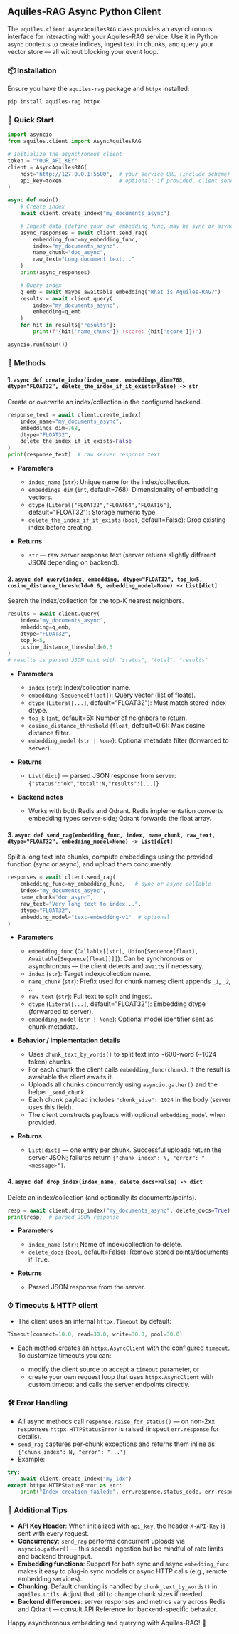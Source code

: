 ## Aquiles-RAG Async Python Client

The `aquiles.client.AsyncAquilesRAG` class provides an asynchronous interface for interacting with your Aquiles-RAG service. Use it in Python `async` contexts to create indices, ingest text in chunks, and query your vector store — all without blocking your event loop.

### 📦 Installation

Ensure you have the `aquiles-rag` package and `httpx` installed:

```bash
pip install aquiles-rag httpx
````

### 🚀 Quick Start

```python
import asyncio
from aquiles.client import AsyncAquilesRAG

# Initialize the asynchronous client
token = "YOUR_API_KEY"
client = AsyncAquilesRAG(
    host="http://127.0.0.1:5500",  # your service URL (include scheme)
    api_key=token                  # optional: if provided, client sends X-API-Key header
)

async def main():
    # Create index
    await client.create_index("my_documents_async")

    # Ingest data (define your own embedding_func, may be sync or async)
    async_responses = await client.send_rag(
        embedding_func=my_embedding_func,
        index="my_documents_async",
        name_chunk="doc_async",
        raw_text="Long document text..."
    )
    print(async_responses)

    # Query index
    q_emb = await maybe_awaitable_embedding("What is Aquiles-RAG?")
    results = await client.query(
        index="my_documents_async",
        embedding=q_emb
    )
    for hit in results["results"]:
        print(f"{hit['name_chunk']} (score: {hit['score']})")

asyncio.run(main())
```

### 🔨 Methods

#### 1. `async def create_index(index_name, embeddings_dim=768, dtype="FLOAT32", delete_the_index_if_it_exists=False) -> str`

Create or overwrite an index/collection in the configured backend.

```python
response_text = await client.create_index(
    index_name="my_documents_async",
    embeddings_dim=768,
    dtype="FLOAT32",
    delete_the_index_if_it_exists=False
)
print(response_text)  # raw server response text
```

* **Parameters**

  * `index_name` (`str`): Unique name for the index/collection.
  * `embeddings_dim` (`int`, default=768): Dimensionality of embedding vectors.
  * `dtype` (`Literal["FLOAT32","FLOAT64","FLOAT16"]`, default="FLOAT32"): Storage numeric type.
  * `delete_the_index_if_it_exists` (`bool`, default=False): Drop existing index before creating.

* **Returns**

  * `str` — raw server response text (server returns slightly different JSON depending on backend).


#### 2. `async def query(index, embedding, dtype="FLOAT32", top_k=5, cosine_distance_threshold=0.6, embedding_model=None) -> List[dict]`

Search the index/collection for the top-K nearest neighbors.

```python
results = await client.query(
    index="my_documents_async",
    embedding=q_emb,
    dtype="FLOAT32",
    top_k=5,
    cosine_distance_threshold=0.6
)
# results is parsed JSON dict with "status", "total", "results"
```

* **Parameters**

  * `index` (`str`): Index/collection name.
  * `embedding` (`Sequence[float]`): Query vector (list of floats).
  * `dtype` (`Literal[...]`, default="FLOAT32"): Must match stored index dtype.
  * `top_k` (`int`, default=5): Number of neighbors to return.
  * `cosine_distance_threshold` (`float`, default=0.6): Max cosine distance filter.
  * `embedding_model` (`str | None`): Optional metadata filter (forwarded to server).

* **Returns**

  * `List[dict]` — parsed JSON response from server: `{"status":"ok","total":N,"results":[...]}`

* **Backend notes**

  * Works with both Redis and Qdrant. Redis implementation converts embedding types server-side; Qdrant forwards the float array.

#### 3. `async def send_rag(embedding_func, index, name_chunk, raw_text, dtype="FLOAT32", embedding_model=None) -> List[dict]`

Split a long text into chunks, compute embeddings using the provided function (sync or async), and upload them concurrently.

```python
responses = await client.send_rag(
    embedding_func=my_embedding_func,   # sync or async callable
    index="my_documents_async",
    name_chunk="doc_async",
    raw_text="Very long text to index...",
    dtype="FLOAT32",
    embedding_model="text-embedding-v1"  # optional
)
```

* **Parameters**

  * `embedding_func` (`Callable[[str], Union[Sequence[float], Awaitable[Sequence[float]]]]`): Can be synchronous or asynchronous — the client detects and `await`s if necessary.
  * `index` (`str`): Target index/collection name.
  * `name_chunk` (`str`): Prefix used for chunk names; client appends `_1`, `_2`, …
  * `raw_text` (`str`): Full text to split and ingest.
  * `dtype` (`Literal[...]`, default="FLOAT32"): Embedding dtype (forwarded to server).
  * `embedding_model` (`str | None`): Optional model identifier sent as chunk metadata.

* **Behavior / Implementation details**

  * Uses `chunk_text_by_words()` to split text into \~600-word (\~1024 token) chunks.
  * For each chunk the client calls `embedding_func(chunk)`. If the result is awaitable the client awaits it.
  * Uploads all chunks concurrently using `asyncio.gather()` and the helper `_send_chunk`.
  * Each chunk payload includes `"chunk_size": 1024` in the body (server uses this field).
  * The client constructs payloads with optional `embedding_model` when provided.

* **Returns**

  * `List[dict]` — one entry per chunk. Successful uploads return the server JSON; failures return `{"chunk_index": N, "error": "<message>"}`.

#### 4. `async def drop_index(index_name, delete_docs=False) -> dict`

Delete an index/collection (and optionally its documents/points).

```python
resp = await client.drop_index("my_documents_async", delete_docs=True)
print(resp)  # parsed JSON response
```

* **Parameters**

  * `index_name` (`str`): Name of index/collection to delete.
  * `delete_docs` (`bool`, default=False): Remove stored points/documents if True.

* **Returns**

  * Parsed JSON response from the server.

### ⏱ Timeouts & HTTP client

* The client uses an internal `httpx.Timeout` by default:

```py
Timeout(connect=10.0, read=30.0, write=30.0, pool=30.0)
```

* Each method creates an `httpx.AsyncClient` with the configured `timeout`. To customize timeouts you can:

  * modify the client source to accept a `timeout` parameter, or
  * create your own request loop that uses `httpx.AsyncClient` with custom timeout and calls the server endpoints directly.

### 🛠 Error Handling

* All async methods call `response.raise_for_status()` — on non-2xx responses `httpx.HTTPStatusError` is raised (inspect `err.response` for details).
* `send_rag` captures per-chunk exceptions and returns them inline as `{"chunk_index": N, "error": "..."}`
* Example:

```python
try:
    await client.create_index("my_idx")
except httpx.HTTPStatusError as err:
    print("Index creation failed:", err.response.status_code, err.response.text)
```

### 🔗 Additional Tips

* **API Key Header**: When initialized with `api_key`, the header `X-API-Key` is sent with every request.
* **Concurrency**: `send_rag` performs concurrent uploads via `asyncio.gather()` — this speeds ingestion but be mindful of rate limits and backend throughput.
* **Embedding functions**: Support for both sync and async `embedding_func` makes it easy to plug-in sync models or async HTTP calls (e.g., remote embedding services).
* **Chunking**: Default chunking is handled by `chunk_text_by_words()` in `aquiles.utils`. Adjust that util to change chunk sizes if needed.
* **Backend differences**: server responses and metrics vary across Redis and Qdrant — consult API Reference for backend-specific behavior.

Happy asynchronous embedding and querying with Aquiles-RAG! 🚀